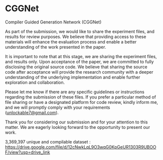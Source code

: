 # CGGNet
Compiler Guided Generation Network (CGGNet)

As part of the submission, we would like to share the experiment files, and results for review purposes. 
We believe that providing access to these materials will enhance the evaluation process and enable a better understanding of the work presented in the paper.


It is important to note that at this stage, we are sharing the experiment files, and results only. Upon acceptance of the paper, we are committed to fully disclosing the original source code. 
We believe that sharing the source code after acceptance will provide the research community with a deeper understanding of the underlying implementation and enable further exploration and collaboration.

Please let me know if there are any specific guidelines or instructions regarding the submission of these files.
If you prefer a particular method of file sharing or have a designated platform for code review, kindly inform me, and we will promptly comply with your requirements (unlockable7@gmail.com).

Thank you for considering our submission and for your attention to this matter. We are eagerly looking forward to the opportunity to present our work.

3,369,397 unique and compilable dataset :
https://drive.google.com/file/d/12cNwkLqL9O3wqG0KpGeUR1303R9UBOOF/view?usp=drive_link
